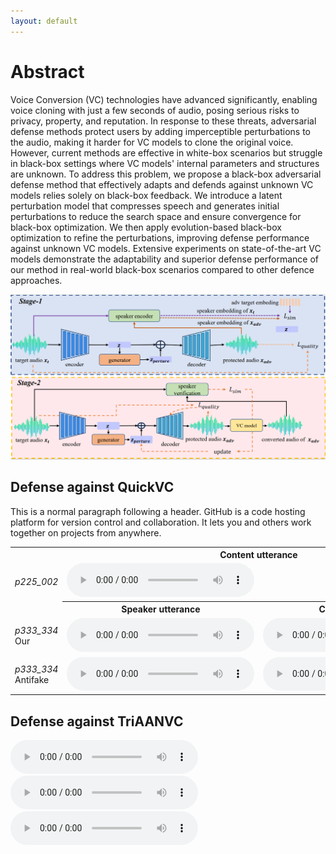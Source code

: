 ```yaml
---
layout: default
---
```

# Abstract
Voice Conversion (VC) technologies have advanced significantly, enabling voice cloning with just a few seconds of audio, posing serious risks to privacy, property, and reputation. In response to these threats, adversarial defense methods protect users by adding imperceptible perturbations to the audio, making it harder for VC models to clone the original voice. However, current methods are effective in white-box scenarios but struggle in black-box settings where VC models' internal parameters and structures are unknown. To address this problem, we propose a black-box adversarial defense method that effectively adapts and defends against unknown VC models relies solely on black-box feedback. We introduce a latent perturbation model that compresses speech and generates initial perturbations to reduce the search space and ensure convergence for black-box optimization. We then apply evolution-based black-box optimization to refine the perturbations, improving defense performance against unknown VC models. Extensive experiments on state-of-the-art VC models demonstrate the adaptability and superior defense performance of our method in real-world black-box scenarios compared to other defence approaches.

<center>
    <img src="./stage.png" alt="example">
</center>

## Defense against QuickVC

This is a normal paragraph following a header. GitHub is a code hosting platform for version control and collaboration. It lets you and others work together on projects from anywhere.

<table>
    <tr>
      <td></td>
      <th colspan="2">Content utterance</th>
    </tr>
    <tr>
      <td><i>p225_002</i></td>
      <td colspan="2">
        <audio src="audio/chou/pair-085/content.wav" controls preload></audio>
      </td>
    </tr>
    <tr>
      <td></td>
      <th>Speaker utterance</th>
      <th>Conversion result</th>
    </tr>
    <tr>
      <td>
        <i>p333_334</i>
        <br>
        Our
      </td>
      <td>
        <audio src="audio/pertured_black_box_QuickVC/p225_002_p230_269.wav" controls preload></audio>
      </td>
      <td>
        <audio src="audio/black_box_QuickVC_test_antifakeloss/p225_002_p230_269.wav" controls preload></audio>
      </td>
    </tr>
    <tr>
      <td>
        <i>p333_334</i>
        <br>
        Antifake
      </td>
      <td>
        <audio src="audio/perture_antifake/p225_002_p230_269.wav" controls preload></audio>
      </td>
      <td>
        <audio src="audio/antifake2QuickVC/p225_002_p230_269.wav" controls preload></audio>
      </td>
    </tr>
  </table>


## Defense against TriAANVC

<audio controls>
  <source src="audio/pertured_black_box_TriAANVC/p225_002_p230_216.wav" type="audio/wav">
Your browser does not support the audio element.
</audio>

<audio controls>
  <source src="audio/black_box_TriAANVC_test_antifakeloss/p225_002_p230_216.wav" type="audio/wav">
Your browser does not support the audio element.
</audio>

<audio controls>
  <source src="audio/perture_antifake/p225_002_p230_216.wav" type="audio/wav">
Your browser does not support the audio element.

<audio controls>
  <source src="audio/antifake2TriAANVC/p225_002_p230_216.wav" type="audio/wav">
Your browser does not support the audio element.
</audio>

## Defense against FreeVC


<audio controls>
  <source src="audio/pertured_black_box-FreeVC/p225_002_p234_017.wav" type="audio/wav">
Your browser does not support the audio element.
</audio>

<audio controls>
  <source src="audio/black_box_FreeVC_test_antifakeloss/p225_002_p234_017.wav" type="audio/wav">
Your browser does not support the audio element.
</audio>

<audio controls>
  <source src="audio/perture_antifake/p225_002_p234_017.wav" type="audio/wav">
Your browser does not support the audio element.

<audio controls>
  <source src="audio/antifake2FreeVC/p225_002_p234_017.wav" type="audio/wav">
Your browser does not support the audio element.
</audio>
> This is a blockquote following a header.
>
> When something is important enough, you do it even if the odds are not in your favor.

### Header 3

```js
// Javascript code with syntax highlighting.
var fun = function lang(l) {
  dateformat.i18n = require('./lang/' + l)
  return true;
}
```

```ruby
# Ruby code with syntax highlighting
GitHubPages::Dependencies.gems.each do |gem, version|
  s.add_dependency(gem, "= #{version}")
end
```

#### Header 4

*   This is an unordered list following a header.
*   This is an unordered list following a header.
*   This is an unordered list following a header.

##### Header 5

1.  This is an ordered list following a header.
2.  This is an ordered list following a header.
3.  This is an ordered list following a header.

###### Header 6

| head1        | head two          | three |
|:-------------|:------------------|:------|
| ok           | good swedish fish | nice  |
| out of stock | good and plenty   | nice  |
| ok           | good `oreos`      | hmm   |
| ok           | good `zoute` drop | yumm  |

### There's a horizontal rule below this.

* * *

### Here is an unordered list:

*   Item foo
*   Item bar
*   Item baz
*   Item zip

### And an ordered list:

1.  Item one
1.  Item two
1.  Item three
1.  Item four

### And a nested list:

- level 1 item
  - level 2 item
  - level 2 item
    - level 3 item
    - level 3 item
- level 1 item
  - level 2 item
  - level 2 item
  - level 2 item
- level 1 item
  - level 2 item
  - level 2 item
- level 1 item

### Small image

![Octocat](https://github.githubassets.com/images/icons/emoji/octocat.png)

### Large image

![Branching](https://guides.github.com/activities/hello-world/branching.png)


### Definition lists can be used with HTML syntax.

<dl>
<dt>Name</dt>
<dd>Godzilla</dd>
<dt>Born</dt>
<dd>1952</dd>
<dt>Birthplace</dt>
<dd>Japan</dd>
<dt>Color</dt>
<dd>Green</dd>
</dl>

```
Long, single-line code blocks should not wrap. They should horizontally scroll if they are too long. This line should be long enough to demonstrate this.
```

```
The final element.
```
